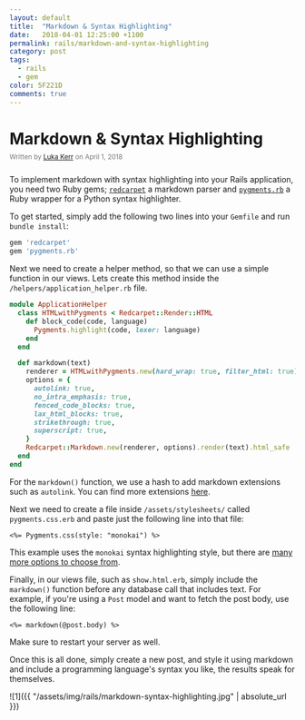```yaml
---
layout: default
title:  "Markdown & Syntax Highlighting"
date:   2018-04-01 12:25:00 +1100
permalink: rails/markdown-and-syntax-highlighting
category: post
tags:
  - rails
  - gem
color: 5F221D
comments: true
---
```


# Markdown & Syntax Highlighting

<small style="color: #777; top: -10px; position: relative">
  Written by <a href="https://github.com/lukakerr">Luka Kerr</a> on April 1, 2018
</small>

To implement markdown with syntax highlighting into your Rails application, you need two Ruby gems; [`redcarpet`](https://github.com/vmg/redcarpet) a markdown parser and [`pygments.rb`](https://github.com/tmm1/pygments.rb) a Ruby wrapper for a Python syntax highlighter.

To get started, simply add the following two lines into your `Gemfile` and run `bundle install`:

```ruby
gem 'redcarpet'
gem 'pygments.rb'
```

Next we need to create a helper method, so that we can use a simple function in our views. Lets create this method inside the `/helpers/application_helper.rb` file.

```ruby
module ApplicationHelper
  class HTMLwithPygments < Redcarpet::Render::HTML
    def block_code(code, language)
      Pygments.highlight(code, lexer: language)
    end
  end

  def markdown(text)
    renderer = HTMLwithPygments.new(hard_wrap: true, filter_html: true)
    options = {
      autolink: true,
      no_intra_emphasis: true,
      fenced_code_blocks: true,
      lax_html_blocks: true,
      strikethrough: true,
      superscript: true,
    }
    Redcarpet::Markdown.new(renderer, options).render(text).html_safe
  end
end
```

For the `markdown()` function, we use a hash to add markdown extensions such as `autolink`. You can find more extensions [here](https://github.com/vmg/redcarpet#and-its-like-really-simple-to-use).

Next we need to create a file inside `/assets/stylesheets/` called `pygments.css.erb` and paste just the following line into that file:

```erb
<%= Pygments.css(style: "monokai") %>
```

This example uses the `monokai` syntax highlighting style, but there are [many more options to choose from](http://jwarby.github.io/jekyll-pygments-themes/languages/javascript.html).

Finally, in our views file, such as `show.html.erb`, simply include the `markdown()` function before any database call that includes text. For example, if you're using a `Post` model and want to fetch the post body, use the following line:

```erb
<%= markdown(@post.body) %>
```

Make sure to restart your server as well.

Once this is all done, simply create a new post, and style it using markdown and include a programming language's syntax you like, the results speak for themselves.

![1]({{ "/assets/img/rails/markdown-syntax-highlighting.jpg" | absolute_url }})
